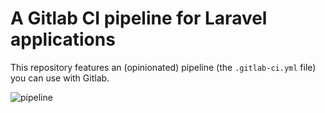 # A Gitlab CI pipeline for Laravel applications

This repository features an (opinionated) pipeline (the `.gitlab-ci.yml` file) you can use with Gitlab.

![pipeline](https://raw.githubusercontent.com/ohdearapp/gitlab-ci-pipeline-for-laravel/master/pipeline.png)


